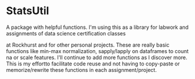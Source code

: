 # StatsUtil
A package with helpful functions. I'm using this as a library for labwork and assignments of data science certification classes 

at Rockhurst and for other personal projects. These are  really basic functions like min-max normalization, sapply/lapply 
on dataframes to count na or scale features. I'll continue to add more functions as I discover more. This is my effortto facilitate code reuse 
and not having to copy-paste or memorize/rewrite these functions in each assignment/project.
